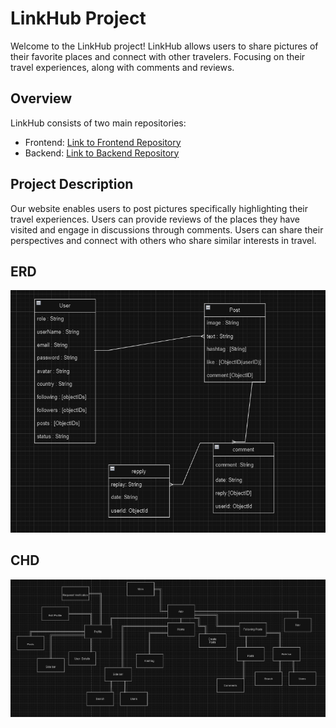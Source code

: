 # LinkHub Project 

Welcome to the LinkHub project! LinkHub allows users to share pictures of their favorite places and connect with other travelers. Focusing on their travel experiences, along with comments and reviews. 

## Overview

LinkHub consists of two main repositories:
- Frontend: [Link to Frontend Repository](https://github.com/fsky99/LinkHub_Frontend/tree/main)
- Backend: [Link to Backend Repository](https://github.com/fsky99/LinkHub_Backend/tree/main)

## Project Description
Our website enables users to post pictures specifically highlighting their travel experiences. Users can provide reviews of the places they have visited and engage in discussions through comments. Users can share their perspectives and connect with others who share similar interests in travel.

## ERD

![ERD](./img/ERD.png)

## CHD

![CHD](./img/CHD.png)